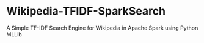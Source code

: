 # Wikipedia-TFIDF-SparkSearch
A Simple TF-IDF Search Engine for Wikipedia in Apache Spark using Python MLLib
